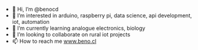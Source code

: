 - 👋 Hi, I’m @benocd
- 👀 I’m interested in arduino, raspberry pi, data science, api development, iot, automation
- 🌱 I’m currently learning analogue electronics, biology
- 💞️ I’m looking to collaborate on rural iot projects
- 📫 How to reach me www.beno.cl

<!---
benocd/benocd is a ✨ special ✨ repository because its `README.md` (this file) appears on your GitHub profile.
You can click the Preview link to take a look at your changes.
--->
